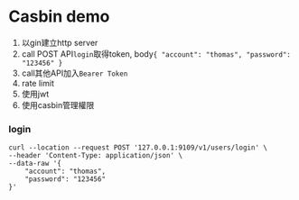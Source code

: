 # Casbin demo

1. 以gin建立http server
2. call POST API`login`取得token, body`{
   "account": "thomas",
   "password": "123456"
   }`
3. call其他API加入`Bearer Token`
4. rate limit
5. 使用jwt
6. 使用casbin管理權限

### login
```shell
curl --location --request POST '127.0.0.1:9109/v1/users/login' \
--header 'Content-Type: application/json' \
--data-raw '{
    "account": "thomas",
    "password": "123456"
}'
```

